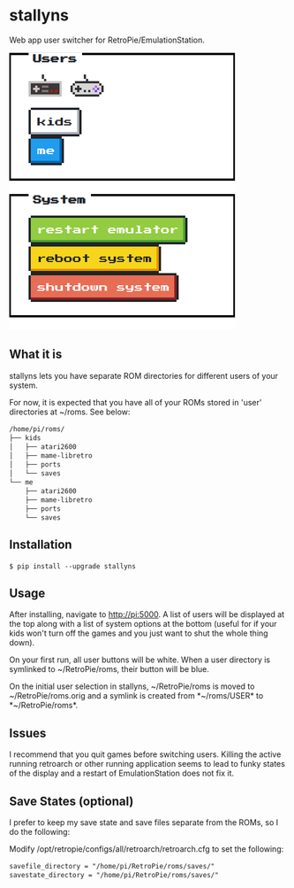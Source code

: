 # stallyns

Web app user switcher for RetroPie/EmulationStation.

![screenshot][screenshot]

## What it is

stallyns lets you have separate ROM directories for different users of your system.

For now, it is expected that you have all of your ROMs stored in 'user' directories at ~/roms. See below:

    /home/pi/roms/
    ├── kids
    │   ├── atari2600
    │   ├── mame-libretro
    │   ├── ports
    │   └── saves
    └── me
        ├── atari2600
        ├── mame-libretro
        ├── ports
        └── saves

## Installation

    $ pip install --upgrade stallyns

## Usage

After installing, navigate to <http://pi:5000>. A list of users will be displayed at the top along with a list of system options at the bottom (useful for if your kids won't turn off the games and you just want to shut the whole thing down).

On your first run, all user buttons will be white. When a user directory is symlinked to ~/RetroPie/roms, their button will be blue.

On the initial user selection in stallyns, ~/RetroPie/roms is moved to ~/RetroPie/roms.orig and a symlink is created from *~/roms/USER* to *~/RetroPie/roms*.

## Issues

I recommend that you quit games before switching users. Killing the active running retroarch or other running application seems to lead to funky states of the display and a restart of EmulationStation does not fix it.

## Save States (optional)

I prefer to keep my save state and save files separate from the ROMs, so I do the following:

Modify /opt/retropie/configs/all/retroarch/retroarch.cfg to set the following:

    savefile_directory = "/home/pi/RetroPie/roms/saves/"
    savestate_directory = "/home/pi/RetroPie/roms/saves/"


[screenshot]: resources/screenshot.png